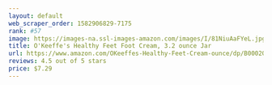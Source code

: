 ```yaml
---
layout: default 
﻿web_scraper_order: 1582906829-7175
rank: #57
image: https://images-na.ssl-images-amazon.com/images/I/81NiuAaFYeL.jpg
title: O'Keeffe's Healthy Feet Foot Cream, 3.2 ounce Jar
url: https://www.amazon.com/OKeeffes-Healthy-Feet-Cream-ounce/dp/B0002QB9NE/ref=zg_mw_hi_57?_encoding=UTF8&psc=1&refRID=DCHN01BKZ4RN4FT7PJ7H
reviews: 4.5 out of 5 stars
price: $7.29 
---
```

